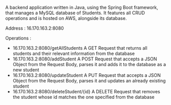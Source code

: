 A backend application written in Java, using the Spring Boot framework, that manages a MySQL database of Students.
It features all CRUD operations and is hosted on AWS, alongside its database.

Address : 16.170.163.2:8080

Operations : 
- 16.170.163.2:8080/getAllStudents
  A GET Request that returns all students and their relevant information from the database
- 16.170.163.2:8080/addStudent
  A POST Request that accepts a JSON Object from the Request Body, parses it and adds it to the database as a new student
- 16.170.163.2:8080/updateStudent
  A PUT Request that accepts a JSON Object from the Request Body, parses it and updates an already existing student
- 16.170.163.2:8080/deleteStudent/{id}
  A DELETE Request that removes the student whose id matches the one specified from the database
